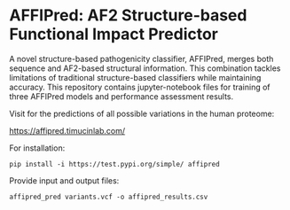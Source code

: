 # AFFIPred: AF2 Structure-based Functional Impact Predictor

A novel structure-based pathogenicity classifier, AFFIPred, merges both sequence and AF2-based structural information. This combination tackles limitations of traditional structure-based classifiers while maintaining accuracy. 
This repository contains jupyter-notebook files for training of three AFFIPred models and performance assessment results. 

Visit for the predictions of all possible variations in the human proteome:

https://affipred.timucinlab.com/

For installation:

```pip install -i https://test.pypi.org/simple/ affipred```

Provide input and output files:

```affipred_pred variants.vcf -o affipred_results.csv```


